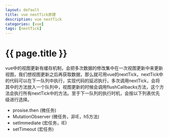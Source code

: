 ```yaml
---
layout: default
title: vue nextTick原理
description: vue nextTick
categories: [vue]
tags: [nextTick]
---
```

# {{ page.title }}

vue中的视图更新有缓存机制，会把多次数据的修改集中在一次视图更新中来更新视图，我们想视图更新之后再获取数据，那么就可用vue的nextTick，nextTick中的代码可以在下一队列中执行，实现代码的延迟执行，多次调用nextTick，会将其中的方法放入一个队列中，视图更新的时候会调用flushCallbacks方法，这个方法会执行所有nextTick中的方法。至于下一队列的执行时机，会按以下列表优先级进行选择。

- prosise.then (微任务)
- MutationObserver (微任务，非IE，h5方法)
- setImmediate (宏任务，IE)
- setTimeout (宏任务)